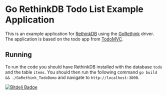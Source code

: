 # Go RethinkDB Todo List Example Application

This is an example application for [RethinkDB](http://rethinkdb.com) using the [GoRethink](https://github.com/dancannon/gorethink) driver. The application is based on the todo app from [TodoMVC](http://todomvc.com).

## Running

To run the code you should have RethinkDB installed with the database `todo` and the table `items`. You should then run the following command `go build && ./GoRethink_TodoDemo` and navigate to `http://localhost:3000`.


[![Bitdeli Badge](https://d2weczhvl823v0.cloudfront.net/dancannon/gorethink_tododemo/trend.png)](https://bitdeli.com/free "Bitdeli Badge")

